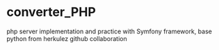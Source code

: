 # converter_PHP

php server implementation and practice with Symfony framework, base python from herkulez github collaboration
